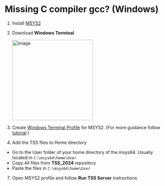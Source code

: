 # Missing C compiler gcc? (Windows)
1. Install [MSYS2](https://www.msys2.org/)
2. Download **Windows Terminal**
   
   <img width="257" alt="image" src="https://github.com/yvmi/TSS_2024/assets/47405445/1aae118a-6b18-47a0-8949-07d0fe0c7ae5">
4. Create [Windows Terminal Profile](https://www.msys2.org/docs/terminals/) for MSYS2. (For more guidance follow [tutorial](https://www.youtube.com/watch?v=KHWlz1GnFJU&t=634s) )
5. Add the TSS files to Home directory
  - Go to the User folder of your home directory of the msys64. Usually located in
  ```C:\msys64\home\User```
  - Copy All files from **TSS_2024** repository
  - Paste the files in  ```C:\msys64\home\User```
7. Open MSYS2 profile and follow **Run TSS Server** instructions
